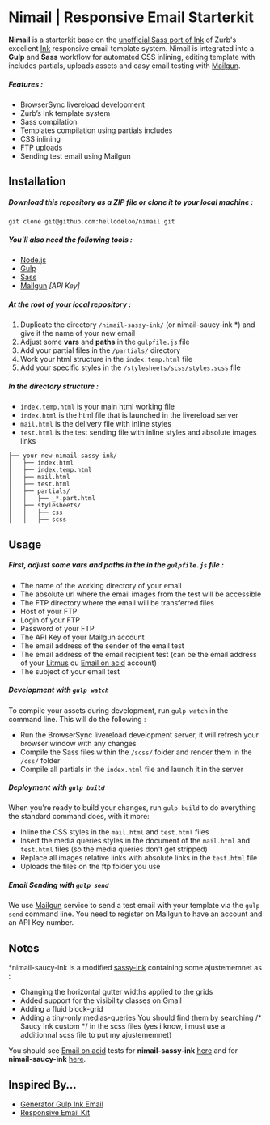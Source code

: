 Nimail | Responsive Email Starterkit
====================

**Nimail** is a starterkit base on the [unofficial Sass port of Ink](https://github.com/faustgertz/sassy-ink) of Zurb's excellent [Ink](http://zurb.com/ink/) responsive email template system. Nimail is integrated into a **Gulp** and **Sass** workflow for automated CSS inlining, editing template with includes partials, uploads assets and easy email testing with [Mailgun](http://www.mailgun.com/).


##### Features :
- BrowserSync livereload development
- Zurb’s Ink template system
- Sass compilation
- Templates compilation using partials includes
- CSS inlining
- FTP uploads
- Sending test email using Mailgun


## Installation

##### Download this repository as a ZIP file or clone it to your local machine :

	git clone git@github.com:hellodeloo/nimail.git


##### You'll also need the following tools :

- [Node.js](http://nodejs.org/)
- [Gulp](http://gulpjs.com/)
- [Sass](http://sass-lang.com/)
- [Mailgun](http://www.mailgun.com/) *[API Key]*


##### At the root of your local repository :

1. Duplicate the directory `/nimail-sassy-ink/`  (or nimail-saucy-ink *) and give it the name of your new email
2. Adjust some **vars** and **paths** in the `gulpfile.js` file
3. Add your partial files in the `/partials/` directory
4. Work your html structure in the `index.temp.html` file
5. Add your specific styles in the `/stylesheets/scss/styles.scss` file

##### In the directory structure :
- `index.temp.html` is your main html working file
- `index.html` is the html file that is launched in the livereload server
- `mail.html` is the delivery file with inline styles
- `test.html` is the test sending file with inline styles and absolute images links

```
├── your-new-nimail-sassy-ink/
│   ├── index.html
│   ├── index.temp.html
│   ├── mail.html
│   ├── test.html
│   ├── partials/
│   │   ├── _*.part.html
│   ├── stylesheets/
│   │   ├── css
│   │   ├── scss
```



## Usage

##### First, adjust some vars and paths in the in the `gulpfile.js` file :
- The name of the working directory of your email
- The absolute url where the email images from the test will be accessible
- The FTP directory where the email will be transferred files
- Host of your FTP
- Login of your FTP
- Password of your FTP
- The API Key of your Mailgun account
- The email address of the sender of the email test
- The email address of the email recipient test (can be the email address of your [Litmus](http://www.litmus.com/) ou [Email on acid](http://www.emailonacid.com/) account)
- The subject of your email test


##### Development with `gulp watch`

To compile your assets during development, run `gulp watch` in the command line.  This will do the following :

- Run the BrowserSync livereload development server, it will refresh your browser window with any changes
- Compile the Sass files within the `/scss/` folder and render them in the `/css/` folder
- Compile all partials in the `index.html` file and launch it in the server


##### Deployment with `gulp build`

When you're ready to build your changes, run `gulp build` to do everything the standard command does, with it more:

- Inline the CSS styles in the `mail.html` and `test.html` files
- Insert the media queries styles in the document <head> of the `mail.html` and `test.html` files (so the media queries don't get stripped)
- Replace all images relative links with absolute links in the `test.html` file
- Uploads the files on the ftp folder you use


##### Email Sending with `gulp send`

We use [Mailgun](http://www.mailgun.com/) service to send a test email with your template via the  `gulp send` command line.
You need to register on Mailgun to have an account and an API Key number.


## Notes
*nimail-saucy-ink is a modified [sassy-ink](https://github.com/faustgertz/sassy-ink) containing some ajustememnet as :
- Changing the horizontal gutter widths applied to the grids
- Added support for the visibility classes on Gmail
- Adding a fluid block-grid
- Adding a tiny-only medias-queries
You should find them by searching  /* Saucy Ink custom */ in the scss files (yes i know, i must use a additionnal scss file to put my ajustememnet)

You should see [Email on acid](http://www.emailonacid.com/) tests for **nimail-sassy-ink** [here](https://www.emailonacid.com/app/acidtest/display/summary/Ia7wGO09xB8rsk1u6J8KsxqpQw0Of2s6bf9i2SagmBy1i/shared) and for **nimail-saucy-ink** [here](https://www.emailonacid.com/app/acidtest/display/summary/vntH4QaOytAOSSMrQGQY3DCxuZkdIjOEfzUdzjRPqN4dS/shared).


## Inspired By…
- [Generator Gulp Ink Email](https://github.com/lightingbeetle/generator-gulp-ink-email)
- [Responsive Email Kit](https://github.com/itsahappymedium/responsive-email-kit)